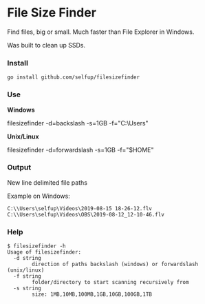 # File Size Finder

Find files, big or small. Much faster than File Explorer in Windows.

Was built to clean up SSDs.

### Install

`go install github.com/selfup/filesizefinder`

### Use

**Windows**

filesizefinder -d=backslash -s=1GB -f="C:\\Users"

**Unix/Linux**

filesizefinder -d=forwardslash -s=1GB -f="\$HOME"

### Output

New line delimited file paths

Example on Windows:

```
C:\\Users\selfup\Videos\2019-08-15 18-26-12.flv
C:\\Users\selfup\Videos\OBS\2019-08-12_12-10-46.flv
```

### Help

```
$ filesizefinder -h
Usage of filesizefinder:
  -d string
        direction of paths backslash (windows) or forwardslash (unix/linux)
  -f string
        folder/directory to start scanning recursively from
  -s string
        size: 1MB,10MB,100MB,1GB,10GB,100GB,1TB
```
